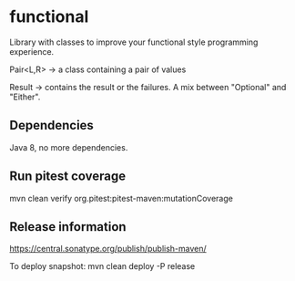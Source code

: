 # functional

Library with classes to improve your functional style programming experience.

Pair<L,R> -> a class containing a pair of values

Result<T> -> contains the result or the failures. A mix between "Optional" and "Either".

## Dependencies

Java 8, no more dependencies.

## Run pitest coverage

mvn clean verify org.pitest:pitest-maven:mutationCoverage

## Release information

https://central.sonatype.org/publish/publish-maven/

To deploy snapshot: mvn clean deploy -P release